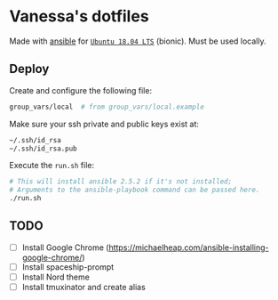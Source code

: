 # Vanessa's dotfiles

Made with [ansible](https://www.ansible.com/) for [`Ubuntu 18.04 LTS`](http://releases.ubuntu.com/18.04/) (bionic).
Must be used locally.

## Deploy

Create and configure the following file:

```bash
group_vars/local  # from group_vars/local.example
```

Make sure your ssh private and public keys exist at:

```bash
~/.ssh/id_rsa
~/.ssh/id_rsa.pub
```

Execute the `run.sh` file:

```bash
# This will install ansible 2.5.2 if it's not installed;
# Arguments to the ansible-playbook command can be passed here.
./run.sh
```

## TODO
- [ ] Install Google Chrome (https://michaelheap.com/ansible-installing-google-chrome/)
- [ ] Install spaceship-prompt
- [ ] Install Nord theme
- [ ] Install tmuxinator and create alias
